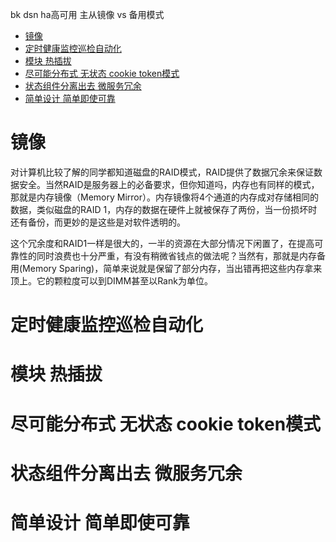 bk dsn ha高可用 主从镜像 vs 备用模式

<!-- TOC -->

- [镜像](#镜像)
- [定时健康监控巡检自动化](#定时健康监控巡检自动化)
- [模块 热插拔](#模块-热插拔)
- [尽可能分布式 无状态  cookie token模式](#尽可能分布式-无状态--cookie-token模式)
- [状态组件分离出去 微服务冗余](#状态组件分离出去-微服务冗余)
- [简单设计 简单即使可靠](#简单设计-简单即使可靠)

<!-- /TOC -->

# 镜像
对计算机比较了解的同学都知道磁盘的RAID模式，RAID提供了数据冗余来保证数据安全。当然RAID是服务器上的必备要求，但你知道吗，内存也有同样的模式，那就是内存镜像（Memory Mirror）。内存镜像将4个通道的内存成对存储相同的数据，类似磁盘的RAID 1，内存的数据在硬件上就被保存了两份，当一份损坏时还有备份，而更妙的是这些是对软件透明的。

这个冗余度和RAID1一样是很大的，一半的资源在大部分情况下闲置了，在提高可靠性的同时浪费也十分严重，有没有稍微省钱点的做法呢？当然有，那就是内存备用(Memory Sparing)，简单来说就是保留了部分内存，当出错再把这些内存拿来顶上。它的颗粒度可以到DIMM甚至以Rank为单位。

# 定时健康监控巡检自动化

# 模块 热插拔

# 尽可能分布式 无状态  cookie token模式


# 状态组件分离出去 微服务冗余
# 简单设计 简单即使可靠